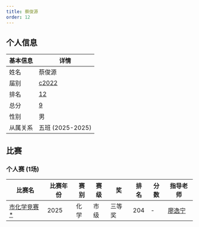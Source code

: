 ```yaml
---
title: 蔡俊源
order: 12
---
```

## 个人信息
| 基本信息 | 详情 |
| --- | --- |
| 姓名 | 蔡俊源 |
| 届别 | [c2022](/players/c2022/) |
| 排名 | [12](/share/得分计算.html) |
| 总分 | [9](/share/得分计算.html) |
| 性别 | 男 |
| 从属关系 | 五班 (2025-2025) |

## 比赛

### 个人赛 (1场)
| 比赛名 | 比赛年份 | 赛别 | 赛级 | 奖 | 排名 | 分数 | 指导老师 |
| ---- | ---- | ---- | ---- | ---- | ---- | ---- | ---- |
| [市化学竞赛](/games/2025/市化学竞赛.md)[ *](/share/特殊比赛.html) | 2025 | 化学 | 市级 | 三等奖 | 204 | - | [廖逸宁](/teachers/廖逸宁.html) |

